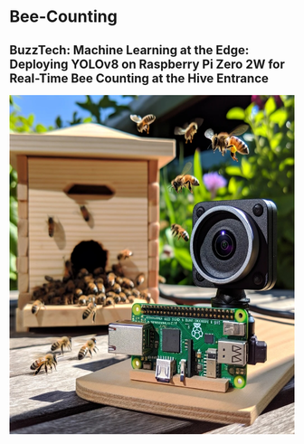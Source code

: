 # Bee-Counting

BuzzTech: Machine Learning at the Edge: Deploying YOLOv8 on Raspberry Pi Zero 2W for Real-Time Bee Counting at the Hive Entrance
---
<div align="center">
<img src="portada.jpeg" alt="Image" width="600" height="600">
</div>
